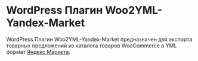 # WordPress Плагин Woo2YML-Yandex-Market
WordPress Плагин Woo2YML-Yandex-Market предназначен для экспорта товарных предложений из каталога товаров WooCommerce в YML формат [Яндекс Маркета](https://yandex.ru/support/partnermarket/yml/about-yml.html).